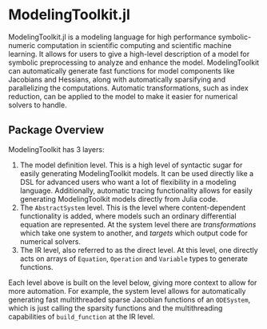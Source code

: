 # ModelingToolkit.jl

ModelingToolkit.jl is a modeling language for high performance 
symbolic-numeric computation in scientific computing  and scientific machine learning.
It allows for users to give a high-level description of a model for
symbolic preprocessing to analyze and enhance the model. ModelingToolkit can
automatically generate fast functions for model components like Jacobians
and Hessians, along with automatically sparsifying and parallelizing the
computations. Automatic transformations, such as index reduction, can be applied
to the model to make it easier for numerical solvers to handle.

## Package Overview

ModelingToolkit has 3 layers:

1. The model definition level. This is a high level of syntactic sugar for
   easily generating ModelingToolkit models. It can be used directly like a DSL
   for advanced users who want a lot of flexibility in a modeling language.
   Additionally, automatic tracing functionality allows for easily generating
   ModelingToolkit models directly from Julia code.
2. The `AbstractSystem` level. This is the level where content-dependent functionality
   is added, where models such an ordinary differential equation are represented.
   At the system level there are *transformations* which take one system to
   another, and *targets* which output code for numerical solvers.
3. The IR level, also referred to as the direct level. At this level, one
   directly acts on arrays of `Equation`, `Operation` and `Variable` types to
   generate functions.

Each level above is built on the level below, giving more context to allow for
more automation. For example, the system level allows for automatically generating
fast multithreaded sparse Jacobian functions of an `ODESystem`, which is just
calling the sparsity functions and the multithreading capabilities of
`build_function` at the IR level.
